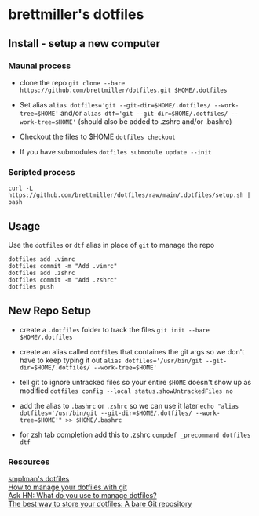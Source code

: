 # brettmiller's dotfiles

## Install - setup a new computer

### Maunal process

- clone the repo
`git clone --bare https://github.com/brettmiller/dotfiles.git $HOME/.dotfiles`

- Set alias
`alias dotfiles='git --git-dir=$HOME/.dotfiles/ --work-tree=$HOME'`
and/or
`alias dtf='git --git-dir=$HOME/.dotfiles/ --work-tree=$HOME'`
    (should also be added to .zshrc and/or .bashrc)

- Checkout the files to $HOME 
`dotfiles checkout`  

- If you have submodules
`dotfiles submodule update --init`

### Scripted process

`curl -L https://github.com/brettmiller/dotfiles/raw/main/.dotfiles/setup.sh | bash`

## Usage

Use the `dotfiles` or `dtf` alias in place of `git` to manage the repo

```dotfiles status
dotfiles add .vimrc
dotfiles commit -m "Add .vimrc"
dotfiles add .zshrc
dotfiles commit -m "Add .zshrc"
dotfiles push
```

## New Repo Setup

- create a `.dotfiles` folder to track the files
`git init --bare $HOME/.dotfiles`

- create an alias called `dotfiles` that containes the git args so we don't have to keep typing it out
`alias dotfiles='/usr/bin/git --git-dir=$HOME/.dotfiles/ --work-tree=$HOME'`

- tell git to ignore untracked files so your entire `$HOME` doesn't show up as modified
`dotfiles config --local status.showUntrackedFiles no`

- add the alias to `.bashrc` or `.zshrc` so we can use it later
`echo "alias dotfiles='/usr/bin/git --git-dir=$HOME/.dotfiles/ --work-tree=$HOME'" >> $HOME/.bashrc`

- for zsh tab completion add this to .zshrc
```compdef _precommand dotfiles dtf```

### Resources

[smplman's dotfiles](https://raw.githubusercontent.com/smp4488/dotfiles/master/README.md)  
[How to manage your dotfiles with git](https://medium.com/@antelolive/how-to-manage-your-dotfiles-with-git-f7aeed8adf8b)  
[Ask HN: What do you use to manage dotfiles?](https://news.ycombinator.com/item?id=11070797)  
[The best way to store your dotfiles: A bare Git repository](https://www.atlassian.com/git/tutorials/dotfiles)
